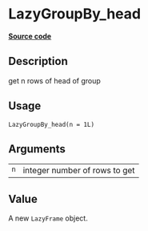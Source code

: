 
# LazyGroupBy_head

[**Source code**](https://github.com/pola-rs/r-polars/tree/main/R/lazyframe__group_by.R#L65)

## Description

get n rows of head of group

## Usage

<pre><code class='language-R'>LazyGroupBy_head(n = 1L)
</code></pre>

## Arguments

<table>
<tr>
<td style="white-space: nowrap; font-family: monospace; vertical-align: top">
<code id="LazyGroupBy_head_:_n">n</code>
</td>
<td>
integer number of rows to get
</td>
</tr>
</table>

## Value

A new <code>LazyFrame</code> object.
